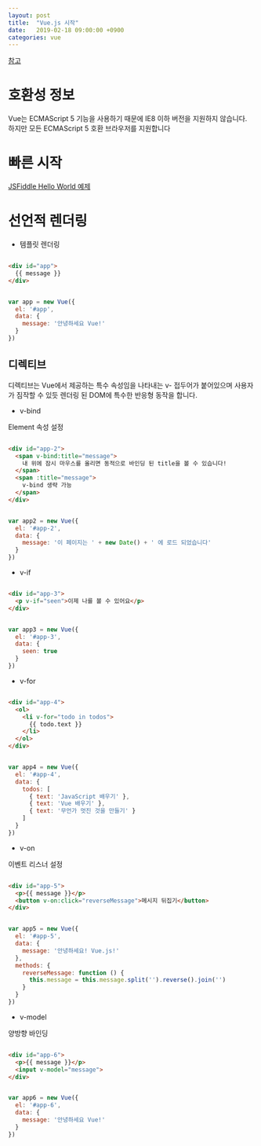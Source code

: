 ```yaml
---
layout: post
title:  "Vue.js 시작"
date:   2019-02-18 09:00:00 +0900
categories: vue
---
```


[참고](https://kr.vuejs.org/v2/guide/)

# 호환성 정보
Vue는 ECMAScript 5 기능을 사용하기 때문에 IE8 이하 버전을 지원하지 않습니다. 하지만 모든 ECMAScript 5 호환 브라우저를 지원합니다

# 빠른 시작
[JSFiddle Hello World 예제](https://jsfiddle.net/chrisvfritz/50wL7mdz/)

# 선언적 렌더링
- 템플릿 렌더링

~~~ html

<div id="app">
  {{ message }}
</div>

~~~

~~~ javascript

var app = new Vue({
  el: '#app',
  data: {
    message: '안녕하세요 Vue!'
  }
})

~~~

## 디렉티브

디렉티브는 Vue에서 제공하는 특수 속성임을 나타내는 v- 접두어가 붙어있으며 사용자가 짐작할 수 있듯 렌더링 된 DOM에 특수한 반응형 동작을 합니다.

- v-bind

Element 속성 설정

~~~ html

<div id="app-2">
  <span v-bind:title="message">
    내 위에 잠시 마우스를 올리면 동적으로 바인딩 된 title을 볼 수 있습니다!
  </span>
  <span :title="message">
    v-bind 생략 가능
  </span>
</div>

~~~

~~~ javascript

var app2 = new Vue({
  el: '#app-2',
  data: {
    message: '이 페이지는 ' + new Date() + ' 에 로드 되었습니다'
  }
})

~~~

- v-if

~~~ html

<div id="app-3">
  <p v-if="seen">이제 나를 볼 수 있어요</p>
</div>

~~~

~~~ javascript

var app3 = new Vue({
  el: '#app-3',
  data: {
    seen: true
  }
})

~~~

- v-for

~~~ html

<div id="app-4">
  <ol>
    <li v-for="todo in todos">
      {{ todo.text }}
    </li>
  </ol>
</div>

~~~

~~~ javascript

var app4 = new Vue({
  el: '#app-4',
  data: {
    todos: [
      { text: 'JavaScript 배우기' },
      { text: 'Vue 배우기' },
      { text: '무언가 멋진 것을 만들기' }
    ]
  }
})

~~~

- v-on

이벤트 리스너 설정

~~~ html

<div id="app-5">
  <p>{{ message }}</p>
  <button v-on:click="reverseMessage">메시지 뒤집기</button>
</div>

~~~

~~~ javascript

var app5 = new Vue({
  el: '#app-5',
  data: {
    message: '안녕하세요! Vue.js!'
  },
  methods: {
    reverseMessage: function () {
      this.message = this.message.split('').reverse().join('')
    }
  }
})

~~~

- v-model

양방향 바인딩

~~~ html

<div id="app-6">
  <p>{{ message }}</p>
  <input v-model="message">
</div>

~~~

~~~ javascript

var app6 = new Vue({
  el: '#app-6',
  data: {
    message: '안녕하세요 Vue!'
  }
})

~~~